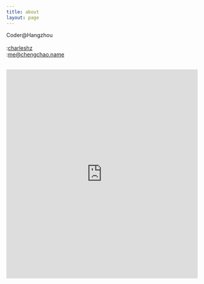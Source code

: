 ```yaml
---
title: about
layout: page
---
```


Coder@Hangzhou  
<br>
<span><i class="fa fa-weibo"></i>:<a title="weibo" href="http://weibo.com/charleshz">charleshz</a></span>
<br>
<span><i class="fa fa-envelope"></i>:<a title="mail" href="mailto:me@chengchao.name">me@chengchao.name</a></span>
<br>
<br>

<iframe width="100%" height="550" class="share_self"  frameborder="0" scrolling="no" src="http://widget.weibo.com/weiboshow/index.php?language=&width=0&height=550&fansRow=1&ptype=1&speed=0&skin=1&isTitle=0&noborder=1&isWeibo=1&isFans=0&uid=1802387114&verifier=72eb4b68&dpc=1"></iframe>
